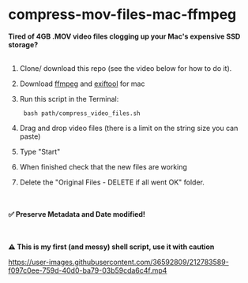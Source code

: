 # compress-mov-files-mac-ffmpeg
**Tired of 4GB .MOV video files clogging up your Mac's expensive SSD storage?**
<br/><br/>

1. Clone/ download this repo (see the video below for how to do it).
2. Download [ffmpeg](https://ffmpeg.org/download.html#build-mac) and [exiftool](https://exiftool.org/) for mac
3. Run this script in the Terminal:

        bash path/compress_video_files.sh
4. Drag and drop video files (there is a limit on the string size you can paste)
5. Type "Start"
6. When finished check that the new files are working
7. Delete the "Original Files - DELETE if all went OK" folder. 

<br/><br/>
**✅ Preserve Metadata and Date modified!**

<br/><br/>
**⚠️ This is my first (and messy) shell script, use it with caution**


https://user-images.githubusercontent.com/36592809/212783589-f097c0ee-759d-40d0-ba79-03b59cda6c4f.mp4
